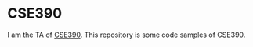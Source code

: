 # CSE390
I am the TA of [CSE390](http://www3.cs.stonybrook.edu/~anshul/courses/cse390_f17/). This repository is some code samples of CSE390.

